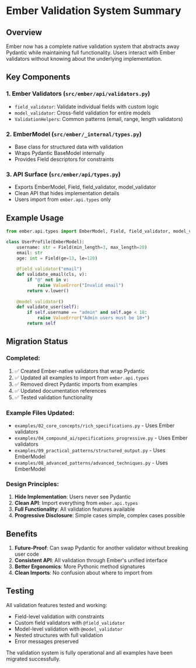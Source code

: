 # Ember Validation System Summary

## Overview

Ember now has a complete native validation system that abstracts away Pydantic while maintaining full functionality. Users interact with Ember validators without knowing about the underlying implementation.

## Key Components

### 1. Ember Validators (`src/ember/api/validators.py`)
- `field_validator`: Validate individual fields with custom logic
- `model_validator`: Cross-field validation for entire models
- `ValidationHelpers`: Common patterns (email, range, length validators)

### 2. EmberModel (`src/ember/_internal/types.py`)
- Base class for structured data with validation
- Wraps Pydantic BaseModel internally
- Provides Field descriptors for constraints

### 3. API Surface (`src/ember/api/types.py`)
- Exports EmberModel, Field, field_validator, model_validator
- Clean API that hides implementation details
- Users import from `ember.api.types` only

## Example Usage

```python
from ember.api.types import EmberModel, Field, field_validator, model_validator

class UserProfile(EmberModel):
    username: str = Field(min_length=3, max_length=20)
    email: str
    age: int = Field(ge=13, le=120)
    
    @field_validator("email")
    def validate_email(cls, v):
        if "@" not in v:
            raise ValueError("Invalid email")
        return v.lower()
    
    @model_validator()
    def validate_user(self):
        if self.username == "admin" and self.age < 18:
            raise ValueError("Admin users must be 18+")
        return self
```

## Migration Status

### Completed:
1. ✅ Created Ember-native validators that wrap Pydantic
2. ✅ Updated all examples to import from `ember.api.types`
3. ✅ Removed direct Pydantic imports from examples
4. ✅ Updated documentation references
5. ✅ Tested validation functionality

### Example Files Updated:
- `examples/02_core_concepts/rich_specifications.py` - Uses Ember validators
- `examples/04_compound_ai/specifications_progressive.py` - Uses Ember validators
- `examples/09_practical_patterns/structured_output.py` - Uses EmberModel
- `examples/08_advanced_patterns/advanced_techniques.py` - Uses EmberModel

### Design Principles:
1. **Hide Implementation**: Users never see Pydantic
2. **Clean API**: Import everything from `ember.api.types`
3. **Full Functionality**: All validation features available
4. **Progressive Disclosure**: Simple cases simple, complex cases possible

## Benefits

1. **Future-Proof**: Can swap Pydantic for another validator without breaking user code
2. **Consistent API**: All validation through Ember's unified interface
3. **Better Ergonomics**: More Pythonic method signatures
4. **Clean Imports**: No confusion about where to import from

## Testing

All validation features tested and working:
- Field-level validation with constraints
- Custom field validators with `@field_validator`
- Model-level validation with `@model_validator`
- Nested structures with full validation
- Error messages preserved

The validation system is fully operational and all examples have been migrated successfully.